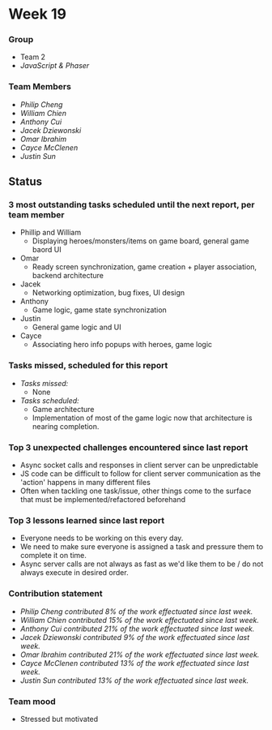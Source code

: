 # Week 19

### Group

 * Team 2
 * *JavaScript & Phaser*

### Team Members

 * *Philip Cheng*
 * *William Chien*
 * *Anthony Cui*
 * *Jacek Dziewonski*
 * *Omar Ibrahim*
 * *Cayce McClenen*
 * *Justin Sun*

## Status

### 3 most outstanding tasks scheduled until the next report, per team member

 * Phillip and William
    * Displaying heroes/monsters/items on game board, general game baord UI
 * Omar
    * Ready screen synchronization, game creation + player association, backend architecture
 * Jacek
    * Networking optimization, bug fixes, UI design
 * Anthony
    * Game logic, game state synchronization
 * Justin
    * General game logic and UI
 * Cayce
    * Associating hero info popups with heroes, game logic

### Tasks missed, scheduled for this report

 * *Tasks missed:*
   * None
 * *Tasks scheduled:*
   * Game architecture
   * Implementation of most of the game logic now that architecture is nearing completion.

### Top 3 unexpected challenges encountered since last report

 * Async socket calls and responses in client server can be unpredictable
 * JS code can be difficult to follow for client server communication as the 'action' happens in many different files
 * Often when tackling one task/issue, other things come to the surface that must be implemented/refactored beforehand


### Top 3 lessons learned since last report

 * Everyone needs to be working on this every day.
 * We need to make sure everyone is assigned a task and pressure them to complete it on time.
 * Async server calls are not always as fast as we'd like them to be / do not always execute in desired order.

### Contribution statement

 * *Philip Cheng contributed 8% of the work effectuated since last week.*
 * *William Chien contributed 15% of the work effectuated since last week.*
 * *Anthony Cui contributed 21% of the work effectuated since last week.*
 * *Jacek Dziewonski contributed 9% of the work effectuated since last week.*
 * *Omar Ibrahim contributed 21% of the work effectuated since last week.*
 * *Cayce McClenen contributed 13% of the work effectuated since last week.*
 * *Justin Sun contributed 13% of the work effectuated since last week.*

### Team mood

 * Stressed but motivated
